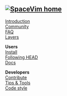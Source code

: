 [![SpaceVim home](https://spacevim.org/logo.png)](Home)
--
[Introduction](introduction)  
[Community](community)  
[FAQ](https://spacevim.org/faq/)  
[Layers](https://spacevim.org/layers/)

**Users**  
[Install](Installing-SpaceVim)  
[Following HEAD](Following-HEAD)  
[Docs](http://spacevim.org/documentation/)  

**Developers**  
[Contribute](https://spacevim.org/development/)  
[Tips & Tools](Development-tips)  
[Code style](http://spacevim.org/conventions/)  
